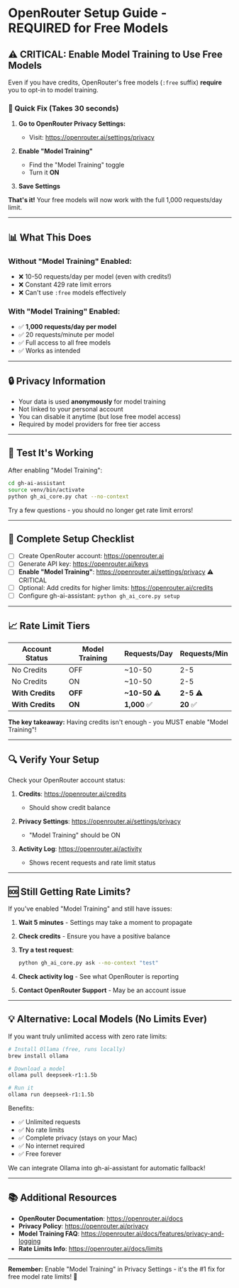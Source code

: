 # OpenRouter Setup Guide - REQUIRED for Free Models

## ⚠️ CRITICAL: Enable Model Training to Use Free Models

Even if you have credits, OpenRouter's free models (`:free` suffix) **require** you to opt-in to model training.

### 🚀 Quick Fix (Takes 30 seconds)

1. **Go to OpenRouter Privacy Settings:**
   - Visit: https://openrouter.ai/settings/privacy

2. **Enable "Model Training"**
   - Find the "Model Training" toggle
   - Turn it **ON**

3. **Save Settings**

**That's it!** Your free models will now work with the full 1,000 requests/day limit.

---

## 📊 What This Does

### Without "Model Training" Enabled:
- ❌ 10-50 requests/day per model (even with credits!)
- ❌ Constant 429 rate limit errors
- ❌ Can't use `:free` models effectively

### With "Model Training" Enabled:
- ✅ **1,000 requests/day per model**
- ✅ 20 requests/minute per model
- ✅ Full access to all free models
- ✅ Works as intended

---

## 🔒 Privacy Information

- Your data is used **anonymously** for model training
- Not linked to your personal account
- You can disable it anytime (but lose free model access)
- Required by model providers for free tier access

---

## 🧪 Test It's Working

After enabling "Model Training":

```bash
cd gh-ai-assistant
source venv/bin/activate
python gh_ai_core.py chat --no-context
```

Try a few questions - you should no longer get rate limit errors!

---

## 🎯 Complete Setup Checklist

- [ ] Create OpenRouter account: https://openrouter.ai
- [ ] Generate API key: https://openrouter.ai/keys
- [ ] **Enable "Model Training"**: https://openrouter.ai/settings/privacy ⚠️ CRITICAL
- [ ] Optional: Add credits for higher limits: https://openrouter.ai/credits
- [ ] Configure gh-ai-assistant: `python gh_ai_core.py setup`

---

## 📈 Rate Limit Tiers

| Account Status | Model Training | Requests/Day | Requests/Min |
|----------------|----------------|--------------|--------------|
| No Credits | OFF | ~10-50 | 2-5 |
| No Credits | ON | ~10-50 | 2-5 |
| **With Credits** | **OFF** | **~10-50** ⚠️ | **2-5** ⚠️ |
| **With Credits** | **ON** | **1,000** ✅ | **20** ✅ |

**The key takeaway:** Having credits isn't enough - you MUST enable "Model Training"!

---

## 🔍 Verify Your Setup

Check your OpenRouter account status:

1. **Credits**: https://openrouter.ai/credits
   - Should show credit balance

2. **Privacy Settings**: https://openrouter.ai/settings/privacy
   - "Model Training" should be ON

3. **Activity Log**: https://openrouter.ai/activity
   - Shows recent requests and rate limit status

---

## 🆘 Still Getting Rate Limits?

If you've enabled "Model Training" and still have issues:

1. **Wait 5 minutes** - Settings may take a moment to propagate

2. **Check credits** - Ensure you have a positive balance

3. **Try a test request**:
   ```bash
   python gh_ai_core.py ask --no-context "test"
   ```

4. **Check activity log** - See what OpenRouter is reporting

5. **Contact OpenRouter Support** - May be an account issue

---

## 💡 Alternative: Local Models (No Limits Ever)

If you want truly unlimited access with zero rate limits:

```bash
# Install Ollama (free, runs locally)
brew install ollama

# Download a model
ollama pull deepseek-r1:1.5b

# Run it
ollama run deepseek-r1:1.5b
```

Benefits:
- ✅ Unlimited requests
- ✅ No rate limits
- ✅ Complete privacy (stays on your Mac)
- ✅ No internet required
- ✅ Free forever

We can integrate Ollama into gh-ai-assistant for automatic fallback!

---

## 📚 Additional Resources

- **OpenRouter Documentation**: https://openrouter.ai/docs
- **Privacy Policy**: https://openrouter.ai/privacy
- **Model Training FAQ**: https://openrouter.ai/docs/features/privacy-and-logging
- **Rate Limits Info**: https://openrouter.ai/docs/limits

---

**Remember:** Enable "Model Training" in Privacy Settings - it's the #1 fix for free model rate limits! 🎯
